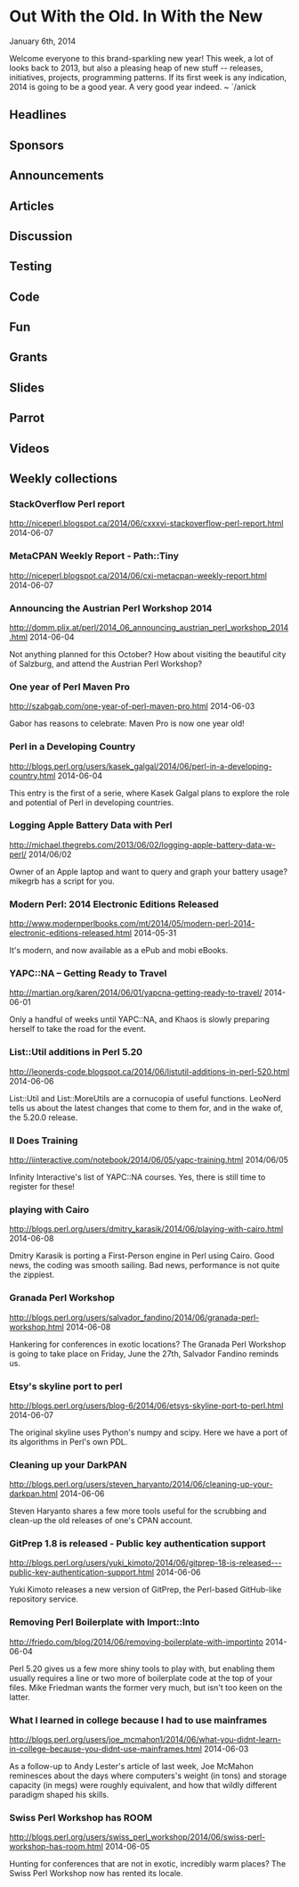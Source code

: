 # Out With the Old. In With the New
January 6th, 2014

Welcome everyone to this brand-sparkling new year! This week,
a lot of looks back to 2013, but also a pleasing heap of new stuff -- releases,
initiatives, projects, programming patterns. If its first week is any
indication, 2014 is going to be a good year. A very good year indeed. ~ `/anick

## Headlines

## Sponsors

## Announcements

## Articles

## Discussion

## Testing

## Code

## Fun

## Grants

## Slides

## Parrot

## Videos

## Weekly collections

### StackOverflow Perl report
http://niceperl.blogspot.ca/2014/06/cxxxvi-stackoverflow-perl-report.html
2014-06-07


### MetaCPAN Weekly Report - Path::Tiny
http://niceperl.blogspot.ca/2014/06/cxi-metacpan-weekly-report.html
2014-06-07

### Announcing the Austrian Perl Workshop 2014
http://domm.plix.at/perl/2014_06_announcing_austrian_perl_workshop_2014.html
2014-06-04

Not anything planned for this October? How about visiting the beautiful city
of Salzburg, and attend the Austrian Perl Workshop?


### One year of Perl Maven Pro
http://szabgab.com/one-year-of-perl-maven-pro.html
2014-06-03 

Gabor has reasons to celebrate: Maven Pro is now one year old! 

### Perl in a Developing Country
http://blogs.perl.org/users/kasek_galgal/2014/06/perl-in-a-developing-country.html
2014-06-04

This entry is the first of a serie, where Kasek Galgal plans to
explore the role and potential of Perl in developing countries.

### Logging Apple Battery Data with Perl
http://michael.thegrebs.com/2013/06/02/logging-apple-battery-data-w-perl/
2014/06/02

Owner of an Apple laptop and want to query and graph your battery usage? 
mikegrb has a script for you.

### Modern Perl: 2014 Electronic Editions Released
http://www.modernperlbooks.com/mt/2014/05/modern-perl-2014-electronic-editions-released.html
2014-05-31

It's modern, and now available as a ePub and mobi eBooks.

### YAPC::NA – Getting Ready to Travel
http://martian.org/karen/2014/06/01/yapcna-getting-ready-to-travel/
2014-06-01

Only a handful of weeks until YAPC::NA, and Khaos is slowly preparing herself
to take the road for the event.


### List::Util additions in Perl 5.20
http://leonerds-code.blogspot.ca/2014/06/listutil-additions-in-perl-520.html
2014-06-06

List::Util and List::MoreUtils are a cornucopia of useful functions. LeoNerd
tells us about the latest changes that come to them for, and in the wake of, the  5.20.0
release.

### II Does Training
http://iinteractive.com/notebook/2014/06/05/yapc-training.html
2014/06/05

Infinity Interactive's list of YAPC::NA courses. Yes, there is still time to
register for these!

### playing with Cairo 
http://blogs.perl.org/users/dmitry_karasik/2014/06/playing-with-cairo.html
2014-06-08

Dmitry Karasik is porting a First-Person engine in Perl using Cairo. Good
news, the coding was smooth sailing. Bad news, performance is not quite the
zippiest.

### Granada Perl Workshop 
http://blogs.perl.org/users/salvador_fandino/2014/06/granada-perl-workshop.html
2014-06-08

Hankering for conferences in exotic locations? 
The Granada Perl Workshop is going to take place on Friday, June the 27th, 
Salvador Fandino reminds us.



### Etsy's skyline port to perl
http://blogs.perl.org/users/blog-6/2014/06/etsys-skyline-port-to-perl.html
2014-06-07

The original skyline uses Python's numpy and scipy. Here we have a port of its
algorithms in Perl's own PDL. 

### Cleaning up your DarkPAN 
http://blogs.perl.org/users/steven_haryanto/2014/06/cleaning-up-your-darkpan.html
2014-06-06

Steven Haryanto shares a few more tools useful for the scrubbing and clean-up
the old releases of one's CPAN account.

### GitPrep 1.8 is released - Public key authentication support 
http://blogs.perl.org/users/yuki_kimoto/2014/06/gitprep-18-is-released---public-key-authentication-support.html
2014-06-06

Yuki Kimoto releases a new version of GitPrep, the Perl-based GitHub-like
repository service.

### Removing Perl Boilerplate with Import::Into
http://friedo.com/blog/2014/06/removing-boilerplate-with-importinto
2014-06-04

Perl 5.20 gives us a few more shiny tools to play with, but enabling them
usually requires a line or two more of boilerplate code at the top of your
files. Mike Friedman wants the former very much, but isn't too keen on the
latter.

### What I learned in college because I had to use mainframes
http://blogs.perl.org/users/joe_mcmahon1/2014/06/what-you-didnt-learn-in-college-because-you-didnt-use-mainframes.html
2014-06-03

As a follow-up to Andy Lester's article of last week, Joe McMahon reminesces
about the days where computers's weight (in tons) and storage capacity (in megs) were
roughly equivalent, and how that wildly different paradigm shaped his skills.

### Swiss Perl Workshop has ROOM
http://blogs.perl.org/users/swiss_perl_workshop/2014/06/swiss-perl-workshop-has-room.html
2014-06-05

Hunting for conferences that are not in exotic, incredibly warm places? The
Swiss Perl Workshop now has rented its locale.



